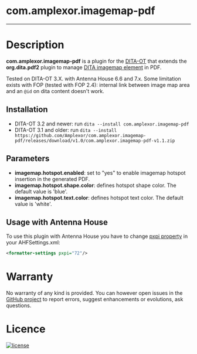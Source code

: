 # com.amplexor.imagemap-pdf
------------------------

# Description
**com.amplexor.imagemap-pdf** is a plugin for the [DITA-OT](http://dita-ot.github.io) that extends the **org.dita.pdf2** plugin to manage [DITA imagemap element](https://www.oxygenxml.com/dita/1.3/specs/langRef/base/imagemap.html) in PDF.

Tested on DITA-OT 3.X. with Antenna House 6.6 and 7.x.
Some limitation exists with FOP (tested with FOP 2.4): internal link between image map area and an `@id` on dita content doesn't work.

## Installation
- DITA-OT 3.2 and newer: run `dita --install com.amplexor.imagemap-pdf`
- DITA-OT 3.1 and older: run `dita --install https://github.com/Amplexor/com.amplexor.imagemap-pdf/releases/download/v1.0/com.amplexor.imagemap-pdf-v1.1.zip`

## Parameters
- **imagemap.hotspot.enabled**: set to "yes" to enable imagemap hotspot insertion in the generated PDF.
- **imagemap.hotspot.shape.color**: defines hotspot shape color. The default value is 'blue'.
- **imagemap.hotspot.text.color**: defines hotspot text color. The default value is 'white'.


## Usage with Antenna House
To use this plugin with Antenna House you have to change [pxpi property](https://www.antennahouse.com/product/ahf60/docs/ahf-optset.html#pxpi) in your AHFSettings.xml:
```xml
<formatter-settings pxpi="72"/>
```        

# Warranty
No warranty of any kind is provided. You can however open issues in the [GitHub project]() to report errors, suggest enhancements or evolutions, ask questions.

# Licence
[![license](https://img.shields.io/badge/license-Apache%202.0-blue.svg)](http://www.apache.org/licenses/LICENSE-2.0)
